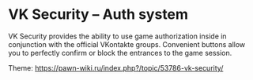 # VK Security – Auth system

VK Security provides the ability to use game authorization inside in conjunction with the official VKontakte groups.
Convenient buttons allow you to perfectly confirm or block the entrances to the game session.

Theme: https://pawn-wiki.ru/index.php?/topic/53786-vk-security/
